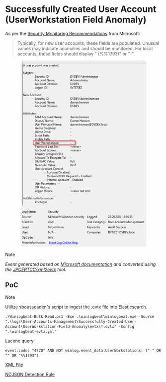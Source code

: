# Successfully Created User Account (UserWorkstation Field Anomaly)

As per the [Security Monitoring Recommendations](https://learn.microsoft.com/en-us/previous-versions/windows/it-pro/windows-10/security/threat-protection/auditing/event-4720#security-monitoring-recommendations) from Microsoft:
> Typically, for new user accounts, these fields are populated. Unusual values may indicate anomalies and should be monitored. For local accounts, these fields should display "<value not set> (%%1793)" or “-”.

<div align="center">
    <img alt="Successfully Created User Account (UserWorkstation Field Anomaly)" src="/logs/User-Accounts-Management/Successfully-Created-User-Account/UserWorkstation-Field-Anomaly/img/UserWorkstation-Field-Anomaly.png" width="80%">
</div>

> [!NOTE]
> *Event generated based on [Microsoft documentation](https://learn.microsoft.com/en-us/previous-versions/windows/it-pro/windows-10/security/threat-protection/auditing/event-4720) and converted using the [JPCERTCC/xml2evtx](https://github.com/JPCERTCC/xml2evtx) tool.*

## PoC
> [!NOTE]
> Utilize [sbousseaden's](https://github.com/sbousseaden/EVTX-ATTACK-SAMPLES) script to ingest the .evtx file into Elasticsearch. 

```
.\Winlogbeat-Bulk-Read.ps1 -Exe .\winlogbeat\winlogbeat.exe -Source ".\logs\User-Accounts-Management\Successfully-Created-User-Account\UserWorkstation-Field-Anomaly\evtx\*.evtx" -Config ".\winlogbeat-evtx.yml"
```

Lucene query:

```
event.code: "4720" AND NOT winlog.event_data.UserWorkstations: ("-" OR "" OR "%%1793")
```

[XML File](/logs/User-Accounts-Management/Successfully-Created-User-Account/UserWorkstation-Field-Anomaly/xml/UserWorkstation-Field-Anomaly.xml)

[NDJSON Detection Rule](/logs/User-Accounts-Management/Successfully-Created-User-Account/UserWorkstation-Field-Anomaly/ndjson/UserWorkstation-Field-Anomaly.ndjson)